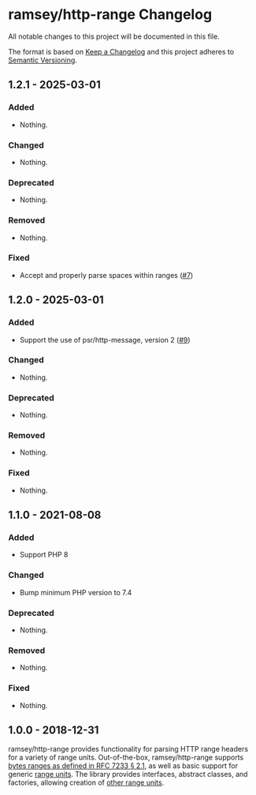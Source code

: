 # ramsey/http-range Changelog

All notable changes to this project will be documented in this file.

The format is based on [Keep a Changelog](http://keepachangelog.com/en/1.0.0/)
and this project adheres to [Semantic Versioning](http://semver.org/spec/v2.0.0.html).

## 1.2.1 - 2025-03-01

### Added

- Nothing.

### Changed

- Nothing.

### Deprecated

- Nothing.

### Removed

- Nothing.

### Fixed

- Accept and properly parse spaces within ranges ([#7](https://github.com/ramsey/http-range/issues/7))

## 1.2.0 - 2025-03-01

### Added

- Support the use of psr/http-message, version 2 ([#9](https://github.com/ramsey/http-range/pull/9))

### Changed

- Nothing.

### Deprecated

- Nothing.

### Removed

- Nothing.

### Fixed

- Nothing.

## 1.1.0 - 2021-08-08

### Added

- Support PHP 8

### Changed

- Bump minimum PHP version to 7.4

### Deprecated

- Nothing.

### Removed

- Nothing.

### Fixed

- Nothing.

## 1.0.0 - 2018-12-31

ramsey/http-range provides functionality for parsing HTTP range headers for a
variety of range units. Out-of-the-box, ramsey/http-range supports
[bytes ranges as defined in RFC 7233 § 2.1](https://tools.ietf.org/html/rfc7233#section-2.1),
as well as basic support for generic
[range units](https://tools.ietf.org/html/rfc7233#section-2). The library
provides interfaces, abstract classes, and factories, allowing creation of
[other range units](https://tools.ietf.org/html/rfc7233#section-2.2).
